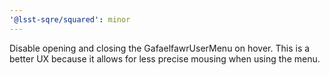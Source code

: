 ```yaml
---
'@lsst-sqre/squared': minor
---
```


Disable opening and closing the GafaelfawrUserMenu on hover. This is a better UX because it allows for less precise mousing when using the menu.
